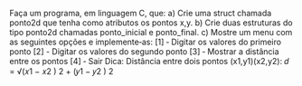Faça um programa, em linguagem C, que: a) Crie uma struct chamada ponto2d que tenha como atributos os pontos x,y. b) Crie duas estruturas do tipo ponto2d chamadas ponto_inicial e ponto_final. c) Mostre um menu com as seguintes opções e implemente‐as: [1] ‐ Digitar os valores do primeiro ponto [2] - Digitar os valores do segundo ponto [3] ‐ Mostrar a distância entre os pontos [4] ‐ Sair Dica: Distância entre dois pontos (x1,y1)(x2,y2): 𝑑 = √(𝑥1 − 𝑥2 ) 2 + (𝑦1 − 𝑦2 ) 2 
